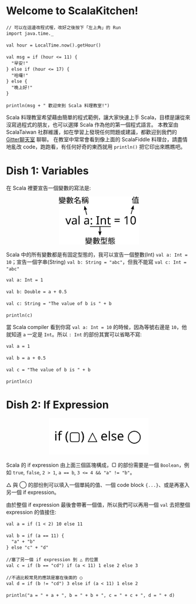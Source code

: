 # Welcome to ScalaKitchen!

```scalaFiddle libraries="Java8 Time-0.1.0"
// 可以在這邊改程式喔，改好之後按下「左上角」的 Run
import java.time._

val hour = LocalTime.now().getHour()

val msg = if (hour <= 11) {
  "早安!"
} else if (hour <= 17) {
  "哈囉!"
} else {
  "晚上好!"
}

println(msg + " 歡迎來到 Scala 料理教室!")
```

Scala 料理教室希望藉由簡單的程式範例，讓大家快速上手 Scala，目標是讓從來沒寫過程式的朋友，也可以選擇 Scala 作為他的第一個程式語言。
本教室由 ScalaTaiwan 社群維護，如在學習上發現任何問題或建議，都歡迎到我們的 [Gitter聊天室](https://gitter.im/ScalaTaiwan/ScalaTaiwan) 聊聊。
在教室中常常會看到像上面的 ScalaFiddle 料理台，請盡情地亂改 code，跑跑看，有任何好奇的東西就用 `println()` 把它印出來瞧瞧吧。

# Dish 1: Variables

在 Scala 裡要宣告一個變數的寫法是:

<div style="text-align: center"><img src="val.svg" height="130px"/></div>

Scala 中的所有變數都是有固定型態的，我可以宣告一個整數(Int) `val a: Int = 10`；宣告一個字串(String) `val b: String = "abc"`，但我不能寫 `val c: Int = "abc"`

```scalaFiddle
val a: Int = 1

val b: Double = a + 0.5

val c: String = "The value of b is " + b

println(c)
```

當 Scala compiler 看到你寫 `val a: Int = 10` 的時候，因為等號右邊是 `10`，他就知道 `a` 一定是 `Int`。所以 `: Int` 的部份其實可以省略不寫:

```scalaFiddle
val a = 1

val b = a + 0.5

val c = "The value of b is " + b

println(c)
```

# Dish 2: If Expression

<div style="text-align: center"><img src="if.svg" height="100px"/></div>

Scala 的 if expression 由上面三個區塊構成，▢ 的部份需要是一個 `Boolean`，例如 `true`, `false`, `2 > 1`, `a == b`, `3 <= 4 && "a" != "b"`。

△ 與 ◯ 的部份則可以填入一個單純的值、一個 code block `{...}`、或是再塞入另一個 if expression。

由於整個 if expression 最後會帶著一個值，所以我們可以再用一個 `val` 去把整個 expression 的值接住:

```scalaFiddle
val a = if (1 < 2) 10 else 11

val b = if (a == 11) {
  "a" + "b"
} else "c" + "d"

//塞了另一個 if expression 到 △ 的位置
val c = if (b == "cd") if (a < 11) 1 else 2 else 3

//不過比較常見的應該是塞在後面的 ◯
val d = if (b != "cd") 3 else if (a < 11) 1 else 2

println("a = " + a + ", b = " + b + ", c = " + c + ", d = " + d)
```
